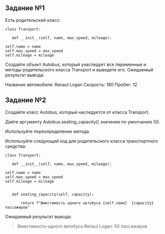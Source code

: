 ## Задание №1

Есть родительский класс:
```
class Transport:

   def __init__(self, name, max_speed, mileage):

self.name = name
self.max_speed = max_speed
self.mileage = mileage
```
Создайте объект Autobus, который унаследует все переменные и методы родительского класса Transport и выведете его.
Ожидаемый результат вывода:

Название автомобиля: Renaul Logan Скорость: 180 Пробег: 12

## Задание №2

Создайте класс Autobus, который наследуется от класса Transport.

Дайте аргументу Autobus.seating_capacity() значение по умолчанию 50.

Используйте переопределение метода.

Используйте следующий код для родительского класса транспортного средства:

```
class Transport:

   def __init__(self, name, max_speed, mileage):

self.name = name
self.max_speed = max_speed
self.mileage = mileage
 

   def seating_capacity(self, capacity):

       return f"Вместимость одного автобуса {self.name}  {capacity} пассажиров"
```
 

Ожидаемый результат вывода:

>Вместимость одного автобуса Renaul Logan: 50 пассажиров
